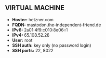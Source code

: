 VIRTUAL MACHINE
---------------


- **Hoster:** hetzner.com
- **FQDN:** mastodon.the-independent-friend.de
- **IPv6:** 2a01:4f9:c010:8e06::1
- **IPv4:** 65.108.52.28
- **User:** root
- **SSH auth:** key only (no password login)
- **SSH ports:** 22, 8022